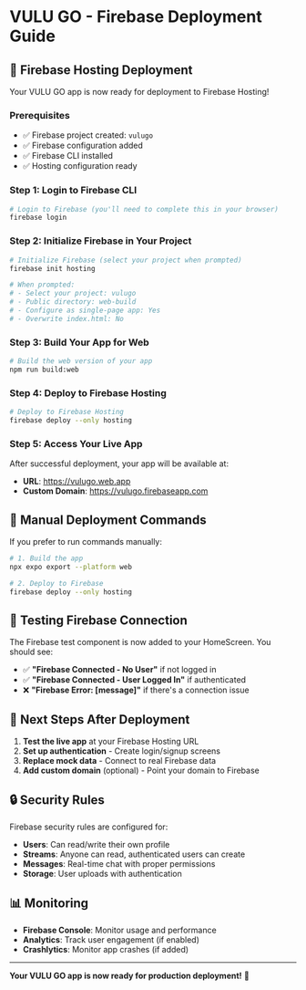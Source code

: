 # VULU GO - Firebase Deployment Guide

## 🚀 **Firebase Hosting Deployment**

Your VULU GO app is now ready for deployment to Firebase Hosting!

### **Prerequisites**
- ✅ Firebase project created: `vulugo`
- ✅ Firebase configuration added
- ✅ Firebase CLI installed
- ✅ Hosting configuration ready

### **Step 1: Login to Firebase CLI**

```bash
# Login to Firebase (you'll need to complete this in your browser)
firebase login
```

### **Step 2: Initialize Firebase in Your Project**

```bash
# Initialize Firebase (select your project when prompted)
firebase init hosting

# When prompted:
# - Select your project: vulugo
# - Public directory: web-build
# - Configure as single-page app: Yes
# - Overwrite index.html: No
```

### **Step 3: Build Your App for Web**

```bash
# Build the web version of your app
npm run build:web
```

### **Step 4: Deploy to Firebase Hosting**

```bash
# Deploy to Firebase Hosting
firebase deploy --only hosting
```

### **Step 5: Access Your Live App**

After successful deployment, your app will be available at:
- **URL**: https://vulugo.web.app
- **Custom Domain**: https://vulugo.firebaseapp.com

## 🔧 **Manual Deployment Commands**

If you prefer to run commands manually:

```bash
# 1. Build the app
npx expo export --platform web

# 2. Deploy to Firebase
firebase deploy --only hosting
```

## 📱 **Testing Firebase Connection**

The Firebase test component is now added to your HomeScreen. You should see:
- ✅ **"Firebase Connected - No User"** if not logged in
- ✅ **"Firebase Connected - User Logged In"** if authenticated
- ❌ **"Firebase Error: [message]"** if there's a connection issue

## 🎯 **Next Steps After Deployment**

1. **Test the live app** at your Firebase Hosting URL
2. **Set up authentication** - Create login/signup screens
3. **Replace mock data** - Connect to real Firebase data
4. **Add custom domain** (optional) - Point your domain to Firebase

## 🔒 **Security Rules**

Firebase security rules are configured for:
- **Users**: Can read/write their own profile
- **Streams**: Anyone can read, authenticated users can create
- **Messages**: Real-time chat with proper permissions
- **Storage**: User uploads with authentication

## 📊 **Monitoring**

- **Firebase Console**: Monitor usage and performance
- **Analytics**: Track user engagement (if enabled)
- **Crashlytics**: Monitor app crashes (if added)

---

**Your VULU GO app is now ready for production deployment!** 🎉 